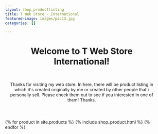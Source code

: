 ```yaml
---
layout: shop_productlisting
title: T Web Store - International
featured-image: images/pic13.jpg
categories: []

---
```

<header> <div class="typewriter"> <h1>Welcome to T Web Store International!</h1> </div><br /> <p> Thanks for visiting my web store. In here, there will be product listing in which it's created originally by me or created by other people that i personally sell. Please check them out to see if you interested in one of them! Thanks. <i class="icon fa-smile"></i> </p> </header>

<section class="tiles">
{% for product in site.products %}
{% include shop_product.html %}
{% endfor %}
</section>